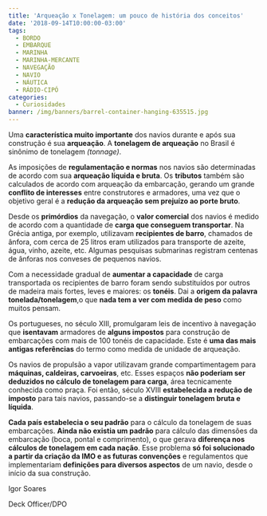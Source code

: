```yaml
---
title: 'Arqueação x Tonelagem: um pouco de história dos conceitos'
date: '2018-09-14T10:00:00-03:00'
tags:
  - BORDO
  - EMBARQUE
  - MARINHA
  - MARINHA-MERCANTE
  - NAVEGAÇÃO
  - NAVIO
  - NÁUTICA
  - RÁDIO-CIPÓ
categories:
  - Curiosidades
banner: /img/banners/barrel-container-hanging-635515.jpg
---
```

Uma **característica muito importante** dos navios durante e após sua construção é sua **arqueação**. A **tonelagem de arqueação** no Brasil é sinônimo de tonelagem _(tonnage)_.

As imposições de **regulamentação e normas** nos navios são determinadas de acordo com sua **arqueação líquida e bruta**. Os **tributos** também são calculados de acordo com arqueação da embarcação, gerando um grande **conflito de interesses** entre construtores e armadores, uma vez que o objetivo geral é a **redução da arqueação sem prejuízo ao porte bruto**.

Desde os **primórdios** da navegação, o **valor comercial** dos navios é medido de acordo com a quantidade de **carga que conseguem transportar**. Na Grécia antiga, por exemplo, utilizavam **recipientes de barro**, chamados de ânfora, com cerca de 25 litros eram utilizados para transporte de azeite, água, vinho, azeite, etc. Algumas pesquisas submarinas registram centenas de ânforas nos conveses de pequenos navios.

Com a necessidade gradual de **aumentar a capacidade** de carga transportada os recipientes de barro foram sendo substituídos por outros de madeira mais fortes, leves e maiores: os **tonéis**. Dai a **origem da palavra tonelada/tonelagem**,o que **nada tem a ver com medida de peso** como muitos pensam. 

Os portugueses, no século XIII, promulgaram leis de incentivo à navegação que **isentavam** armadores de **alguns impostos** para construção de embarcações com mais de 100 tonéis de capacidade. Este é **uma das mais antigas referências** do termo como medida de unidade de arqueação. 

Os navios de propulsão a vapor utilizavam grande compartimentagem para **máquinas, caldeiras, carvoeiras**, etc. Esses espaços **não poderiam ser deduzidos no cálculo de tonelagem para carga**, área tecnicamente conhecida como praça. Foi então, século XVIII **estabelecida a redução de imposto** para tais navios, passando-se a **distinguir tonelagem bruta e líquida**.

**Cada país estabelecia o seu padrão** para o cálculo da tonelagem de suas embarcações. **Ainda não existia um padrão** para cálculo das dimensões da embarcação (boca, pontal e comprimento), o que gerava **diferença nos cálculos de tonelagem em cada nação**. Esse problema **só foi solucionado a partir da criação da IMO e as futuras convenções** e regulamentos que implementariam **definições para diversos aspectos** de um navio, desde o início da sua construção.

Igor Soares

Deck Officer/DPO

